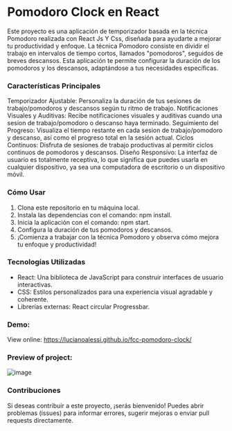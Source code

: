 # Pomodoro Clock en React
Este proyecto es una aplicación de temporizador basada en la técnica Pomodoro realizada con React Js Y Css, diseñada para ayudarte a mejorar tu productividad y enfoque. La técnica Pomodoro consiste en dividir el trabajo en intervalos de tiempo cortos, llamados "pomodoros", seguidos de breves descansos. Esta aplicación te permite configurar la duración de los pomodoros y los descansos, adaptándose a tus necesidades específicas.

### Características Principales
Temporizador Ajustable: Personaliza la duración de tus sesiones de trabajo/pomodoros y descansos según tu ritmo de trabajo.
Notificaciones Visuales y Auditivas: Recibe notificaciones visuales y auditivas cuando una sesion de trabajo/pomodoro o descanso haya terminado.
Seguimiento del Progreso: Visualiza el tiempo restante en cada sesion de trabajo/pomodoro y descanso, así como el progreso total en la sesión actual.
Ciclos Continuos: Disfruta de sesiones de trabajo productivas al permitir ciclos continuos de pomodoros y descansos.
Diseño Responsivo: La interfaz de usuario es totalmente receptiva, lo que significa que puedes usarla en cualquier dispositivo, ya sea una computadora de escritorio o un dispositivo móvil.

### Cómo Usar
  1. Clona este repositorio en tu máquina local.
  2. Instala las dependencias con el comando: npm install.
  3. Inicia la aplicación con el comando: npm start.
  4. Configura la duración de tus pomodoros y descansos.
  5. ¡Comienza a trabajar con la técnica Pomodoro y observa cómo mejora tu enfoque y productividad!
  
### Tecnologías Utilizadas
- React: Una biblioteca de JavaScript para construir interfaces de usuario interactivas.
- CSS: Estilos personalizados para una experiencia visual agradable y coherente.
- Librerías externas: React circular Progressbar.

### Demo:

View online: https://lucianoalessi.github.io/fcc-pomodoro-clock/

### Preview of project:

![image](https://github.com/lucianoalessi/fcc-pomodoro-clock/assets/115379121/9f04ce19-082c-4adf-8cdf-f3b6a7285df1)


  
### Contribuciones
Si deseas contribuir a este proyecto, ¡serás bienvenido! Puedes abrir problemas (issues) para informar errores, sugerir mejoras o enviar pull requests directamente.
